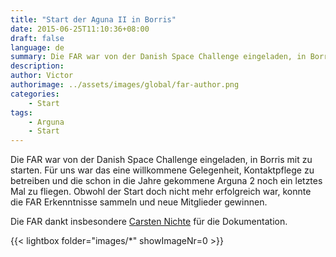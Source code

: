 ```yaml
---
title: "Start der Aguna II in Borris"
date: 2015-06-25T11:10:36+08:00
draft: false
language: de
summary: Die FAR war von der Danish Space Challenge eingeladen, in Borris mitzustarten... 
description: 
author: Victor
authorimage: ../assets/images/global/far-author.png
categories: 
    - Start
tags:
    - Arguna
    - Start 
---
```


Die FAR war von der Danish Space Challenge eingeladen, in Borris mit zu starten. Für uns war das eine willkommene Gelegenheit, Kontaktpflege zu betreiben und die schon in die Jahre gekommene Arguna 2 noch ein letztes Mal zu fliegen. Obwohl der Start doch nicht mehr erfolgreich war, konnte die FAR Erkenntnisse sammeln und neue Mitglieder gewinnen.

Die FAR dankt insbesondere [Carsten Nichte](https://carsten-nichte.de/) für die Dokumentation.

{{< lightbox folder="images/*" showImageNr=0 >}}
